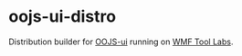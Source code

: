 oojs-ui-distro
==============

Distribution builder for [OOJS-ui](//www.mediawiki.org/wiki/OOjs_UI) running on [WMF Tool Labs](https://tools.wmflabs.org/oojs-ui/).

